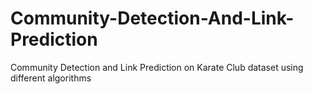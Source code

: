 # Community-Detection-And-Link-Prediction
Community Detection and Link Prediction on Karate Club dataset using different algorithms
